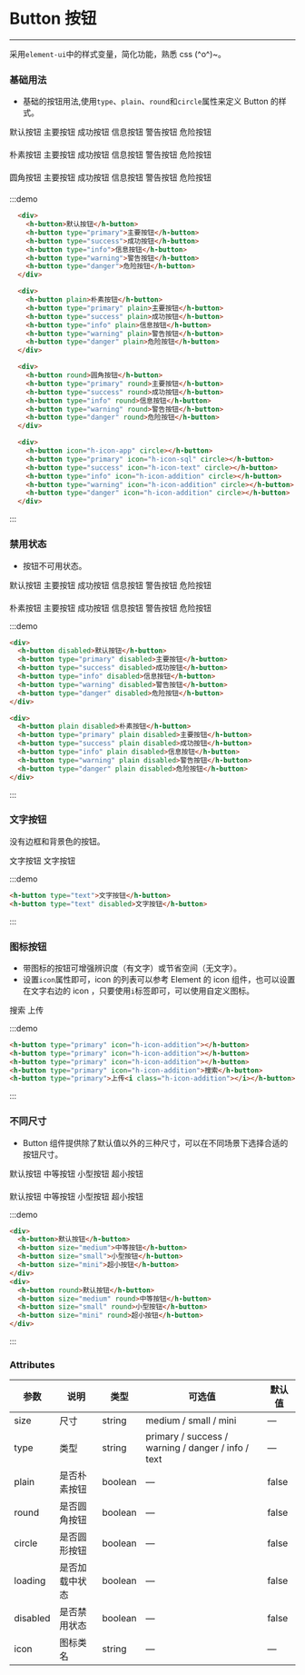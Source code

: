 <style lang="stylus" scoped>
  .demo-block {
    >div {
      margin-bottom: 20px;

      &:last-child {
        margin-bottom: 0;
      }
    }
  }
</style>

# Button 按钮

---
采用`element-ui`中的样式变量，简化功能，熟悉 css (^o^)~。

### 基础用法

- 基础的按钮用法,使用`type`、`plain`、`round`和`circle`属性来定义 Button 的样式。

<div class="demo-block">
  <div>
    <h-button>默认按钮</h-button>
    <h-button type="primary">主要按钮</h-button>
    <h-button type="success">成功按钮</h-button>
    <h-button type="info">信息按钮</h-button>
    <h-button type="warning">警告按钮</h-button>
    <h-button type="danger">危险按钮</h-button>
  </div>

  <div>
    <h-button plain>朴素按钮</h-button>
    <h-button type="primary" plain>主要按钮</h-button>
    <h-button type="success" plain>成功按钮</h-button>
    <h-button type="info" plain>信息按钮</h-button>
    <h-button type="warning" plain>警告按钮</h-button>
    <h-button type="danger" plain>危险按钮</h-button>
  </div>

  <div>
    <h-button round>圆角按钮</h-button>
    <h-button type="primary" round>主要按钮</h-button>
    <h-button type="success" round>成功按钮</h-button>
    <h-button type="info" round>信息按钮</h-button>
    <h-button type="warning" round>警告按钮</h-button>
    <h-button type="danger" round>危险按钮</h-button>
  </div>

  <div>
    <h-button icon="h-icon-app" circle></h-button>
    <h-button type="primary" icon="h-icon-sql" circle></h-button>
    <h-button type="success" icon="h-icon-text" circle></h-button>
    <h-button type="info" icon="h-icon-addition" circle></h-button>
    <h-button type="warning" icon="h-icon-addition" circle></h-button>
    <h-button type="danger" icon="h-icon-addition" circle></h-button>
  </div>
</div>

:::demo



```html
  <div>
    <h-button>默认按钮</h-button>
    <h-button type="primary">主要按钮</h-button>
    <h-button type="success">成功按钮</h-button>
    <h-button type="info">信息按钮</h-button>
    <h-button type="warning">警告按钮</h-button>
    <h-button type="danger">危险按钮</h-button>
  </div>

  <div>
    <h-button plain>朴素按钮</h-button>
    <h-button type="primary" plain>主要按钮</h-button>
    <h-button type="success" plain>成功按钮</h-button>
    <h-button type="info" plain>信息按钮</h-button>
    <h-button type="warning" plain>警告按钮</h-button>
    <h-button type="danger" plain>危险按钮</h-button>
  </div>

  <div>
    <h-button round>圆角按钮</h-button>
    <h-button type="primary" round>主要按钮</h-button>
    <h-button type="success" round>成功按钮</h-button>
    <h-button type="info" round>信息按钮</h-button>
    <h-button type="warning" round>警告按钮</h-button>
    <h-button type="danger" round>危险按钮</h-button>
  </div>

  <div>
    <h-button icon="h-icon-app" circle></h-button>
    <h-button type="primary" icon="h-icon-sql" circle></h-button>
    <h-button type="success" icon="h-icon-text" circle></h-button>
    <h-button type="info" icon="h-icon-addition" circle></h-button>
    <h-button type="warning" icon="h-icon-addition" circle></h-button>
    <h-button type="danger" icon="h-icon-addition" circle></h-button>
  </div>

```
:::

### 禁用状态

- 按钮不可用状态。
<div class="demo-block">
   <div>
     <h-button disabled>默认按钮</h-button>
     <h-button type="primary" disabled>主要按钮</h-button>
     <h-button type="success" disabled>成功按钮</h-button>
     <h-button type="info" disabled>信息按钮</h-button>
     <h-button type="warning" disabled>警告按钮</h-button>
     <h-button type="danger" disabled>危险按钮</h-button>
   </div>

   <div>
     <h-button plain disabled>朴素按钮</h-button>
     <h-button type="primary" plain disabled>主要按钮</h-button>
     <h-button type="success" plain disabled>成功按钮</h-button>
     <h-button type="info" plain disabled>信息按钮</h-button>
     <h-button type="warning" plain disabled>警告按钮</h-button>
     <h-button type="danger" plain disabled>危险按钮</h-button>
   </div>
</div>

:::demo

```html
<div>
  <h-button disabled>默认按钮</h-button>
  <h-button type="primary" disabled>主要按钮</h-button>
  <h-button type="success" disabled>成功按钮</h-button>
  <h-button type="info" disabled>信息按钮</h-button>
  <h-button type="warning" disabled>警告按钮</h-button>
  <h-button type="danger" disabled>危险按钮</h-button>
</div>

<div>
  <h-button plain disabled>朴素按钮</h-button>
  <h-button type="primary" plain disabled>主要按钮</h-button>
  <h-button type="success" plain disabled>成功按钮</h-button>
  <h-button type="info" plain disabled>信息按钮</h-button>
  <h-button type="warning" plain disabled>警告按钮</h-button>
  <h-button type="danger" plain disabled>危险按钮</h-button>
</div>
```
:::

### 文字按钮

没有边框和背景色的按钮。

<div class="demo-block">
  <h-button type="text">文字按钮</h-button>
  <h-button type="text" disabled>文字按钮</h-button>
</div>

:::demo
```html
<h-button type="text">文字按钮</h-button>
<h-button type="text" disabled>文字按钮</h-button>
```
:::

### 图标按钮

- 带图标的按钮可增强辨识度（有文字）或节省空间（无文字）。
- 设置`icon`属性即可，icon 的列表可以参考 Element 的 icon 组件，也可以设置在文字右边的 icon ，只要使用`i`标签即可，可以使用自定义图标。

<div class="demo-block">
  <h-button type="primary" icon="h-icon-addition"></h-button>
  <h-button type="primary" icon="h-icon-addition"></h-button>
  <h-button type="primary" icon="h-icon-addition"></h-button>
  <h-button type="primary" icon="h-icon-addition">搜索</h-button>
  <h-button type="primary">上传<i class="h-icon-addition"></i></h-button>
</div>

:::demo
```html
<h-button type="primary" icon="h-icon-addition"></h-button>
<h-button type="primary" icon="h-icon-addition"></h-button>
<h-button type="primary" icon="h-icon-addition"></h-button>
<h-button type="primary" icon="h-icon-addition">搜索</h-button>
<h-button type="primary">上传<i class="h-icon-addition"></i></h-button>
```
:::


### 不同尺寸

- Button 组件提供除了默认值以外的三种尺寸，可以在不同场景下选择合适的按钮尺寸。

<div class="demo-block">
  <div>
    <h-button>默认按钮</h-button>
    <h-button size="medium">中等按钮</h-button>
    <h-button size="small">小型按钮</h-button>
    <h-button size="mini">超小按钮</h-button>
  </div>
  <div>
    <h-button round>默认按钮</h-button>
    <h-button size="medium" round>中等按钮</h-button>
    <h-button size="small" round>小型按钮</h-button>
    <h-button size="mini" round>超小按钮</h-button>
  </div>
</div>

:::demo
```html
<div>
  <h-button>默认按钮</h-button>
  <h-button size="medium">中等按钮</h-button>
  <h-button size="small">小型按钮</h-button>
  <h-button size="mini">超小按钮</h-button>
</div>
<div>
  <h-button round>默认按钮</h-button>
  <h-button size="medium" round>中等按钮</h-button>
  <h-button size="small" round>小型按钮</h-button>
  <h-button size="mini" round>超小按钮</h-button>
</div>
```
:::

### Attributes
| 参数      | 说明    | 类型      | 可选值       | 默认值   |
|---------- |-------- |---------- |-------------  |-------- |
| size     | 尺寸   | string  |   medium / small / mini            |    —     |
| type     | 类型   | string    |   primary / success / warning / danger / info / text |     —    |
| plain     | 是否朴素按钮   | boolean    | — | false   |
| round     | 是否圆角按钮   | boolean    | — | false   |
| circle     | 是否圆形按钮   | boolean    | — | false   |
| loading     | 是否加载中状态   | boolean    | — | false   |
| disabled  | 是否禁用状态    | boolean   | —   | false   |
| icon  | 图标类名 | string   |  —  |  —  |
